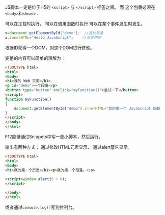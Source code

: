 JS脚本一定是位于H5的 `<script>` 与 `</script>` 标签之间。
而 这个包裹必须在`<body>`和`<head>` .

可以在加载时执行，
可以在调用函数时执行
可以在某个事件发生时发生。

```JavaScript
x=document.getElementById("demo");  //查找元素
x.innerHTML="Hello JavaScript";    //改变内容
```

根据ID获得一个DOM，对这个DOM进行修改。

完整的内容可以简单的理解为：
```HTML
<!DOCTYPE html>
<html>
<body>
<h1>我的 Web 页面</h1>
<p id="demo">一个段落</p>
<button type="button" onclick="myFunction()">尝试一下</button>
<script>
function myFunction()
{
    document.getElementById("demo").innerHTML="我的第一个 JavaScript 函数";
}
</script>
</body>
</html>
```


F12能够通过Snippets中写一些小脚本，然后运行。

输出有两种方式：
通过修改HTML元素显示，
通过alert警告显示。

```HTML
<!DOCTYPE html>
<html>
<body>
<h1>我的第一个页面</h1><p>我的第一个段落。</p>
	
<script>window.alert(5 + 6);
</script>

</body>
</html>
```
或者通过`console.log()`写到控制台。